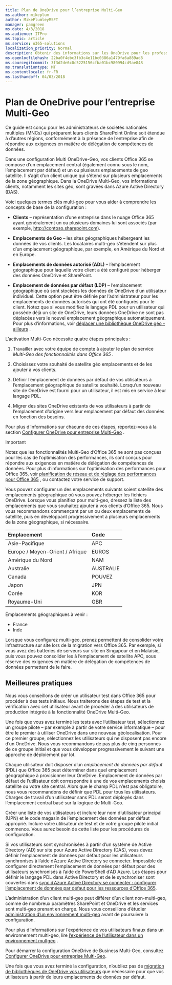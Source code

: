 ```yaml
---
title: Plan de OneDrive pour l’entreprise Multi-Geo
ms.author: mikeplum
author: MikePlumleyMSFT
manager: pamgreen
ms.date: 4/3/2018
ms.audience: ITPro
ms.topic: article
ms.service: o365-solutions
localization_priority: Normal
description: Obtenir des informations sur les OneDrive pour les professionnels Multi-Geo, fonctionne multi-geo et quels emplacements de geo sont disponibles pour le stockage de données.
ms.openlocfilehash: 22ba0f4ebc3fb3c4e11bc0386a1479fa6a889ad8
ms.sourcegitcommit: 3f3d2de6c0c5225156cfba01bc980994cd9ae848
ms.translationtype: MT
ms.contentlocale: fr-FR
ms.lasthandoff: 04/03/2018
---
```

# <a name="plan-for-onedrive-for-business-multi-geo"></a>Plan de OneDrive pour l’entreprise Multi-Geo

Ce guide est conçu pour les administrateurs de sociétés nationales multiples (MNCs) qui préparent leurs clients SharePoint Online soit étendue à d’autres régions, conformément à la présence de l’entreprise afin de répondre aux exigences en matière de délégation de compétences de données.

Dans une configuration Multi OneDrive-Geo, vos clients Office 365 se compose d’un emplacement central (également connu sous le nom, l’emplacement par défaut) et un ou plusieurs emplacements de geo satellite. Il s’agit d’un client unique qui s’étend sur plusieurs emplacements de la zone géographique. Dans la OneDrive Multi-Geo, vos informations clients, notamment les sites géo, sont gravées dans Azure Active Directory (DAS). 

Voici quelques termes clés multi-geo pour vous aider à comprendre les concepts de base de la configuration :

-   **Clients** – représentation d’une entreprise dans le nuage Office 365 ayant généralement un ou plusieurs domaines lui sont associés (par exemple, http://contoso.sharepoint.com). 

-   **Emplacements de Geo** – les sites géographiques hébergeant les données de vos clients. Les locataires multi-geo s’étendent sur plus d’un emplacement géographique, par exemple, en Amérique du Nord et en Europe.

-   **Emplacements de données autorisé (ADL)** – l’emplacement géographique pour laquelle votre client a été configuré pour héberger des données OneDrive et SharePoint.

-   **Emplacement de données par défaut (LDP)** – l’emplacement géographique où sont stockées les données de OneDrive d’un utilisateur individuel. Cette option peut être définie par l’administrateur pour les emplacements de données autorisés qui ont été configurés pour le client. Notez que si vous modifiez le langage PDL pour un utilisateur qui possède déjà un site de OneDrive, leurs données OneDrive ne sont pas déplacées vers le nouvel emplacement géographique automatiquement. Pour plus d’informations, voir [déplacer une bibliothèque OneDrive géo - ailleurs](move-onedrive-between-geo-locations.md) .

L’activation Multi-Geo nécessite quatre étapes principales :

1.  Travailler avec votre équipe de compte à ajouter le plan de service _Multi-Geo des fonctionnalités dans Office 365_ .

2.  Choisissez votre souhaité de satellite géo emplacements et de les ajouter à vos clients.

3.  Définir l’emplacement de données par défaut de vos utilisateurs à l’emplacement géographique de satellite souhaité. Lorsqu’un nouveau site de OneDrive est fourni pour un utilisateur, il est mis en service à leur langage PDL.

4.  Migrer des sites OneDrive existants de vos utilisateurs à partir de l’emplacement d’origine vers leur emplacement par défaut des données en fonction des besoins.

Pour plus d’informations sur chacune de ces étapes, reportez-vous à la section [Configurer OneDrive pour entreprise Multi-Geo](multi-geo-tenant-configuration.md) .

> [!IMPORTANT]
> Notez que les fonctionnalités Multi-Geo d’Office 365 ne sont pas conçues pour les cas de l’optimisation des performances, ils sont conçus pour répondre aux exigences en matière de délégation de compétences de données. Pour plus d’informations sur l’optimisation des performances pour Office 365, voir [planification de réseau et de réglage des performances pour Office 365](https://support.office.com/article/e5f1228c-da3c-4654-bf16-d163daee8848) , ou contactez votre service de support.

Vous pouvez configurer un des emplacements suivants soient satellite des emplacements géographique où vous pouvez héberger les fichiers OneDrive. Lorsque vous planifiez pour multi-geo, dressez la liste des emplacements que vous souhaitez ajouter à vos clients d’Office 365. Nous vous recommandons commençant par un ou deux emplacements de satellite, puis en développant progressivement à plusieurs emplacements de la zone géographique, si nécessaire.

<table>
<thead>
<tr class="header">
<th align="left"><strong>Emplacement</strong></th>
<th align="left"><strong>Code</strong></th>
</tr>
</thead>
<tbody>
<tr class="odd">
<td align="left">Asie-Pacifique</td>
<td align="left">APC</td>
</tr>
<tr class="even">
<td align="left">Europe / Moyen-Orient / Afrique</td>
<td align="left">EUROS</td>
</tr>
<tr class="odd">
<td align="left">Amérique du Nord</td>
<td align="left">NAM</td>
</tr>
<tr class="even">
<td align="left">Australie</td>
<td align="left">AUSTRALIE</td>
</tr>
<tr class="odd">
<td align="left">Canada</td>
<td align="left">POUVEZ</td>
</tr>
<tr class="odd">
<td align="left">Japon</td>
<td align="left">JPN</td>
</tr>
<tr class="even">
<td align="left">Corée</td>
<td align="left">KOR</td>
</tr>
<tr class="odd">
<td align="left">Royaume-Uni</td>
<td align="left">GBR</td>
</tr>
</tbody>
</table>

Emplacements géographiques à venir :
  
- France
- Inde

Lorsque vous configurez multi-geo, prenez permettent de consolider votre infrastructure sur site lors de la migration vers Office 365. Par exemple, si vous avez des batteries de serveurs sur site en Singapour et en Malaisie, puis vous pouvez consolider les à l’emplacement de satellite APC, sous réserve des exigences en matière de délégation de compétences de données permettent de le faire.

## <a name="best-practices"></a>Meilleures pratiques

Nous vous conseillons de créer un utilisateur test dans Office 365 pour procéder à des tests initiaux. Nous traiterons des étapes de test et la vérification avec cet utilisateur avant de procéder à des utilisateurs de production intégrée à la fonctionnalité OneDrive Multi-Geo.

Une fois que vous avez terminé les tests avec l’utilisateur test, sélectionnez un groupe pilote – par exemple à partir de votre service informatique – pour être le premier à utiliser OneDrive dans une nouveau géolocalisation. Pour ce premier groupe, sélectionnez les utilisateurs qui ne disposent pas encore d’un OneDrive. Nous vous recommandons de pas plus de cinq personnes de ce groupe initial et que vous développer progressivement le suivant une approche de déploiement par lot.

Chaque utilisateur doit disposer d’un *emplacement de données par défaut* (PDL) que Office 365 peut déterminer dans quel emplacement géographique à provisionner leur OneDrive. Emplacement de données par défaut de l’utilisateur doit correspondre à une de vos emplacements choisis satellite ou votre site central. Alors que le champ PDL n’est pas obligatoire, nous vous recommandons de définir que PDL pour tous les utilisateurs. Charges de travail d’un utilisateur sans PDL seront déployés dans l’emplacement central basé sur la logique de Multi-Geo.   

Créer une liste de vos utilisateurs et inclure leur nom d’utilisateur principal (UPN) et le code magasin de l’emplacement des données par défaut approprié. Inclure votre utilisateur de test et de votre groupe pilote initial commence. Vous aurez besoin de cette liste pour les procédures de configuration.

Si vos utilisateurs sont synchronisées à partir d’un système de Active Directory (AD) sur site pour Azure Active Directory (DAS), vous devez définir l’emplacement de données par défaut pour les utilisateurs synchronisés à l’aide d’Azure Active Directory se connecter. Impossible de configurer directement l’emplacement de données par défaut pour des utilisateurs synchronisés à l’aide de PowerShell d’AD Azure. Les étapes pour définir le langage PDL dans Active Directory et de le synchroniser sont couvertes dans [sync d’Azure Active Directory se connecter : configurer l’emplacement de données par défaut pour les ressources d’Office 365](https://docs.microsoft.com/en-us/azure/active-directory/connect/active-directory-aadconnectsync-feature-preferreddatalocation).

L’administration d’un client multi-geo peut différer d’un client non-multi-geo, comme de nombreux paramètres SharePoint et OneDrive et les services sont multi-geo prenant en charge. Nous vous conseillons d’étudier [administration d’un environnement multi-geo](administering-a-multi-geo-environment.md) avant de poursuivre la configuration.

Pour plus d’informations sur l’expérience de vos utilisateurs finaux dans un environnement multi-geo, lire [l’expérience de l’utilisateur dans un environnement multgeo](multi-geo-user-experience.md) .

Pour démarrer la configuration OneDrive de Business Multi-Geo, consultez [Configurer OneDrive pour entreprise Multi-Geo](multi-geo-tenant-configuration.md).

Une fois que vous avez terminé la configuration, n’oubliez pas de [migration de bibliothèques de OneDrive vos utilisateurs](move-onedrive-between-geo-locations.md) que nécessaire pour que vos utilisateurs à partir de leurs emplacements de données par défaut.
